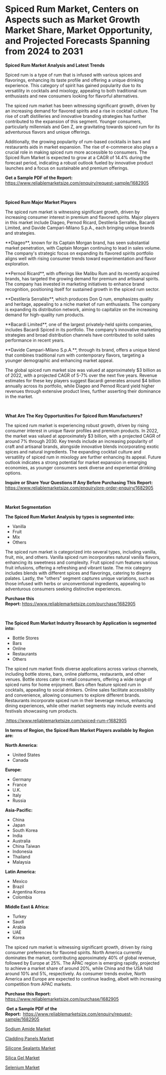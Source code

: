 <p><h1>Spiced Rum Market, Centers on Aspects such as Market Growth Market Share, Market Opportunity, and Projected Forecasts Spanning from 2024 to 2031</h1></p><p><strong>Spiced Rum Market Analysis and Latest Trends</strong></p>
<p><p>Spiced rum is a type of rum that is infused with various spices and flavorings, enhancing its taste profile and offering a unique drinking experience. This category of spirit has gained popularity due to its versatility in cocktails and mixology, appealing to both traditional rum enthusiasts and new consumers looking for flavorful alternatives. </p><p>The spiced rum market has been witnessing significant growth, driven by an increasing demand for flavored spirits and a rise in cocktail culture. The rise of craft distilleries and innovative branding strategies has further contributed to the expansion of this segment. Younger consumers, particularly millennials and Gen Z, are gravitating towards spiced rum for its adventurous flavors and unique offerings. </p><p>Additionally, the growing popularity of rum-based cocktails in bars and restaurants aids in market expansion. The rise of e-commerce also plays a crucial role in making spiced rum more accessible to consumers. The Spiced Rum Market is expected to grow at a CAGR of 14.4% during the forecast period, indicating a robust outlook fueled by innovative product launches and a focus on sustainable and premium offerings.</p></p>
<p><strong>Get a Sample PDF of the Report:&nbsp;</strong> <a href="https://www.reliablemarketsize.com/enquiry/request-sample/1682905?utm_campaign=1737&utm_medium=2&utm_source=Github&utm_content=ia&utm_term=15102024&utm_id=spiced-rum">https://www.reliablemarketsize.com/enquiry/request-sample/1682905</a></p>
<p>&nbsp;</p>
<p><strong>Spiced Rum Major Market Players</strong></p>
<p><p>The spiced rum market is witnessing significant growth, driven by increasing consumer interest in premium and flavored spirits. Major players in this market include Diageo, Pernod Ricard, Destilería Serrallés, Bacardi Limited, and Davide Campari-Milano S.p.A., each bringing unique brands and strategies.</p><p>**Diageo**, known for its Captain Morgan brand, has seen substantial market penetration, with Captain Morgan continuing to lead in sales volume. The company's strategic focus on expanding its flavored spirits portfolio aligns well with rising consumer trends toward experimentation and flavor exploration.</p><p>**Pernod Ricard**, with offerings like Malibu Rum and its recently acquired brands, has targeted the growing demand for premium and artisanal spirits. The company has invested in marketing initiatives to enhance brand recognition, positioning itself for sustained growth in the spiced rum sector.</p><p>**Destilería Serrallés**, which produces Don Q rum, emphasizes quality and heritage, appealing to a niche market of rum enthusiasts. The company is expanding its distribution network, aiming to capitalize on the increasing demand for high-quality rum products.</p><p>**Bacardi Limited**, one of the largest privately-held spirits companies, includes Bacardi Spiced in its portfolio. The company’s innovative marketing strategies and broad distribution channels have contributed to solid sales performance in recent years. </p><p>**Davide Campari-Milano S.p.A.**, through its brand, offers a unique blend that combines traditional rum with contemporary flavors, targeting a younger demographic and enhancing market appeal.</p><p>The global spiced rum market size was valued at approximately $3 billion as of 2022, with a projected CAGR of 5-7% over the next five years. Revenue estimates for these key players suggest Bacardi generates around $4 billion annually across its portfolio, while Diageo and Pernod Ricard yield higher revenues through extensive product lines, further asserting their dominance in the market.</p></p>
<p>&nbsp;</p>
<p><strong>What Are The Key Opportunities For Spiced Rum Manufacturers?</strong></p>
<p><p>The spiced rum market is experiencing robust growth, driven by rising consumer interest in unique flavor profiles and premium products. In 2022, the market was valued at approximately $3 billion, with a projected CAGR of around 7% through 2030. Key trends include an increasing popularity of craft and artisanal brands, alongside innovative blends incorporating exotic spices and natural ingredients. The expanding cocktail culture and versatility of spiced rum in mixology are further enhancing its appeal. Future outlook indicates a strong potential for market expansion in emerging economies, as younger consumers seek diverse and experiential drinking options.</p></p>
<p><strong>Inquire or Share Your Questions If Any Before Purchasing This Report:</strong> <a href="https://www.reliablemarketsize.com/enquiry/pre-order-enquiry/1682905?utm_campaign=1737&utm_medium=2&utm_source=Github&utm_content=ia&utm_term=15102024&utm_id=spiced-rum">https://www.reliablemarketsize.com/enquiry/pre-order-enquiry/1682905</a></p>
<p>&nbsp;</p>
<p><strong>Market Segmentation</strong></p>
<p><strong>The Spiced Rum Market Analysis by types is segmented into:</strong></p>
<p><ul><li>Vanilla</li><li>Fruit</li><li>Mix</li><li>Others</li></ul></p>
<p><p>The spiced rum market is categorized into several types, including vanilla, fruit, mix, and others. Vanilla spiced rum incorporates natural vanilla flavors, enhancing its sweetness and complexity. Fruit spiced rum features various fruit infusions, offering a refreshing and vibrant taste. The mix category includes blends with different spices and flavorings, catering to diverse palates. Lastly, the "others" segment captures unique variations, such as those infused with herbs or unconventional ingredients, appealing to adventurous consumers seeking distinctive experiences.</p></p>
<p><strong>Purchase this Report:&nbsp;</strong><a href="https://www.reliablemarketsize.com/purchase/1682905?utm_campaign=1737&utm_medium=2&utm_source=Github&utm_content=ia&utm_term=15102024&utm_id=spiced-rum">https://www.reliablemarketsize.com/purchase/1682905</a></p>
<p>&nbsp;</p>
<p><strong>The Spiced Rum Market Industry Research by Application is segmented into:</strong></p>
<p><ul><li>Bottle Stores</li><li>Bars</li><li>Online</li><li>Restaurants</li><li>Others</li></ul></p>
<p><p>The spiced rum market finds diverse applications across various channels, including bottle stores, bars, online platforms, restaurants, and other venues. Bottle stores cater to retail consumers, offering a wide range of spiced rums for home enjoyment. Bars often feature spiced rum in cocktails, appealing to social drinkers. Online sales facilitate accessibility and convenience, allowing consumers to explore different brands. Restaurants incorporate spiced rum in their beverage menus, enhancing dining experiences, while other market segments may include events and festivals showcasing rum products.</p></p>
<p><a href="https://www.reliablemarketsize.com/spiced-rum-r1682905?utm_campaign=1737&utm_medium=2&utm_source=Github&utm_content=ia&utm_term=15102024&utm_id=spiced-rum">&nbsp;https://www.reliablemarketsize.com/spiced-rum-r1682905</a></p>
<p><strong>In terms of Region, the Spiced Rum Market Players available by Region are:</strong></p>
<p>
    <p> <strong> North America: </strong>
        <ul>
            <li>United States</li>
            <li>Canada</li>
        </ul>
        </p> 
    <p> <strong> Europe: </strong>
        <ul>
            <li>Germany</li>
            <li>France</li>
            <li>U.K.</li>
            <li>Italy</li>
            <li>Russia</li>
        </ul>
        </p> 
    <p> <strong> Asia-Pacific: </strong>
        <ul>
            <li>China</li>
            <li>Japan</li>
            <li>South Korea</li>
            <li>India</li>
            <li>Australia</li>
            <li>China Taiwan</li>
            <li>Indonesia</li>
            <li>Thailand</li>
            <li>Malaysia</li>
        </ul>
        </p> 
    <p> <strong> Latin America: </strong>
        <ul>
            <li>Mexico</li>
            <li>Brazil</li>
            <li>Argentina Korea</li>
            <li>Colombia</li>
        </ul>
        </p> 
    <p> <strong> Middle East & Africa: </strong>
        <ul>
            <li>Turkey</li>
            <li>Saudi</li>
            <li>Arabia</li>
            <li>UAE</li>
            <li>Korea</li>
        </ul>
    </p>
    </p>
<p><p>The spiced rum market is witnessing significant growth, driven by rising consumer preferences for flavored spirits. North America currently dominates the market, contributing approximately 40% of global revenue, followed by Europe at 25%. The APAC region is emerging rapidly, projected to achieve a market share of around 20%, while China and the USA hold around 10% and 5%, respectively. As consumer trends evolve, North America and Europe are expected to continue leading, albeit with increasing competition from APAC markets.</p></p>
<p><strong>Purchase this Report: </strong><a href="https://www.reliablemarketsize.com/purchase/1682905?utm_campaign=1737&utm_medium=2&utm_source=Github&utm_content=ia&utm_term=15102024&utm_id=spiced-rum">https://www.reliablemarketsize.com/purchase/1682905</a></p>
<p>&nbsp;<strong>Get a Sample PDF of the Report:&nbsp;&nbsp;</strong><a href="https://www.reliablemarketsize.com/enquiry/request-sample/1682905?utm_campaign=1737&utm_medium=2&utm_source=Github&utm_content=ia&utm_term=15102024&utm_id=spiced-rum">https://www.reliablemarketsize.com/enquiry/request-sample/1682905</a></p>
<p><strong></strong></p>
<p><p><a href="https://www.linkedin.com/pulse/strategic-roadmap-success-global-sodium-amide-market-analysis-xaiue?utm_campaign=1737&utm_medium=2&utm_source=Github&utm_content=ia&utm_term=15102024&utm_id=spiced-rum">Sodium Amide Market</a></p><p><a href="https://www.linkedin.com/pulse/cladding-panels-momentum-charting-57-cagr-path-2024-2031-firmotion-gemqe?utm_campaign=1737&utm_medium=2&utm_source=Github&utm_content=ia&utm_term=15102024&utm_id=spiced-rum">Cladding Panels Market</a></p><p><a href="https://www.linkedin.com/pulse/global-silicone-sealants-market-trends-forecasts-strategic-7myke?utm_campaign=1737&utm_medium=2&utm_source=Github&utm_content=ia&utm_term=15102024&utm_id=spiced-rum">Silicone Sealants Market</a></p><p><a href="https://www.linkedin.com/pulse/silica-gel-market-trends-strategic-insights-2024-2031-a21fe?utm_campaign=1737&utm_medium=2&utm_source=Github&utm_content=ia&utm_term=15102024&utm_id=spiced-rum">Silica Gel Market</a></p><p><a href="https://www.linkedin.com/pulse/selenium-value-chain-analysis-from-raw-materials-end-user-kurxe?utm_campaign=1737&utm_medium=2&utm_source=Github&utm_content=ia&utm_term=15102024&utm_id=spiced-rum">Selenium Market</a></p></p>
